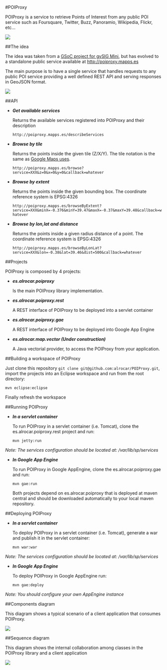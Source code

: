#POIProxy

POIProxy is a service to retrieve Points of Interest from any public POI service such as Foursquare, Twitter, Buzz, Panoramio, Wikipedia, Flickr, etc...

[![](http://poiproxy.mapps.es/poiproxy_logo.png)](http://poiproxy.mapps.es)

##The idea

The idea was taken from a [GSoC project for gvSIG Mini][gsoc_idea], but has evolved to a standalone public service available at http://poiproxy.mapps.es

The main purpose is to have a single service that handles requests to any public POI service providing a well defined REST API and serving responses in GeoJSON format.

[![](http://poiproxy.mapps.es/poiproxy_diagram.png)](http://poiproxy.mapps.es)

##API

* ***Get available services***

     Returns the available services registered into POIProxy and their description

     `http://poiproxy.mapps.es/describeServices`

* ***Browse by tile***

     Returns the points inside the given tile (Z/X/Y). The tile notation is the same as [Google Maps uses][tiles_google].

     `http://poiproxy.mapps.es/browse?service=XXX&z=0&x=0&y=0&callback=whatever`

* ***Browse by extent***

     Returns the points inside the given bounding box. The coordinate reference system is EPSG:4326

     `http://poiproxy.mapps.es/browseByExtent?service=XXX&minX=-0.376&minY=39.47&maxX=-0.37&maxY=39.48&callback=whatever`

* ***Browse by lon,lat and distance***

     Returns the points inside a given radius distance of a point. The coordinate reference system is EPSG:4326

     `http://poiproxy.mapps.es/browseByLonLat?service=XXX&lon=-0.38&lat=39.46&dist=500&callback=whatever`

##Projects

POIProxy is composed by 4 projects:

* ***es.alrocar.poiproxy***

     Is the main POIProxy library implementation. 

* ***es.alrocar.poiproxy.rest***

     A REST interface of POIProxy to be deployed into a servlet container

* ***es.alrocar.poiproxy.gae***

     A REST interface of POIProxy to be deployed into Google App Engine

* ***es.alrocar.map.vector (Under construction)***

     A Java vectorial provider, to access the POIProxy from your application.

##Building a workspace of POIProxy

Just clone this repository `git clone git@github.com:alrocar/POIProxy.git`, import the projects into an Eclipse workspace and run from the root directory:

`mvn eclipse:eclipse`

Finally refresh the workspace

##Running POIProxy

* ***In a servlet container***

     To run POIProxy in a servlet container (i.e. Tomcat), clone the es.alrocar.poiproxy.rest project and run:

     `mvn jetty:run`

*Note: The services configuration should be located at: /var/lib/sp/services*

* ***In Google App Engine***

     To run POIProxy in Google AppEngine, clone the es.alrocar.poiproxy.gae and run:

     `mvn gae:run`

     Both projects depend on es.alrocar.poiproxy that is deployed at maven central and should be downloaded automatically to your local maven repository.
     
##Deploying POIProxy

* ***In a servlet container***

     To deploy POIProxy in a servlet container (i.e. Tomcat), generate a war and publish it in the servlet container:

     `mvn war:war`

*Note: The services configuration should be located at: /var/lib/sp/services*

* ***In Google App Engine***

     To deploy POIProxy in Google AppEngine run:

     `mvn gae:deploy`

*Note: You should configure your own AppEngine instance*

##Components diagram

This diagram shows a typical scenario of a client application that consumes POIProxy.

[![](https://confluence.prodevelop.es/download/attachments/22249524/socialservicecomponents.png)](https://confluence.prodevelop.es/download/attachments/22249524/socialservicecomponents.png)

##Sequence diagram

This diagram shows the internal collaboration among classes in the POIProxy library and a client application

[![](https://confluence.prodevelop.es/download/attachments/22249524/socialservicesequence.png)](https://confluence.prodevelop.es/download/attachments/22249524/socialservicesequence.png)

[gsoc_idea]: https://confluence.prodevelop.es/display/GVMN/Design+and+implement+an+API+for+tiled+vectorial+support+of+geo-location+data+services
[tiles_google]: http://www.maptiler.org/google-maps-coordinates-tile-bounds-projection/
